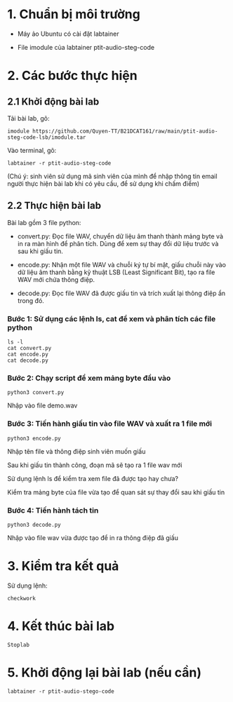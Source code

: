 # 1. Chuẩn bị môi trường

- Máy ảo Ubuntu có cài đặt labtainer

- File imodule của labtainer ptit-audio-steg-code 

# 2. Các bước thực hiện

## 2.1 Khởi động bài lab

Tải bài lab, gõ:

    imodule https://github.com/Quyen-TT/B21DCAT161/raw/main/ptit-audio-steg-code-lsb/imodule.tar

Vào terminal, gõ:

    labtainer -r ptit-audio-steg-code

(Chú ý: sinh viên sử dụng mã sinh viên của mình để nhập thông tin email người thực hiện bài lab khi có yêu cầu, để sử dụng khi chấm điểm)

## 2.2 Thực hiện bài lab

Bài lab gồm 3 file python: 

- convert.py: Đọc file WAV, chuyển dữ liệu âm thanh thành mảng byte và in ra màn hình để phân tích. Dùng để xem sự thay đổi dữ liệu trước và sau khi giấu tin.

- encode.py: Nhận một file WAV và chuỗi ký tự bí mật, giấu chuỗi này vào dữ liệu âm thanh bằng kỹ thuật LSB (Least Significant Bit), tạo ra file WAV mới chứa thông điệp.

- decode.py: Đọc file WAV đã được giấu tin và trích xuất lại thông điệp ẩn trong đó.

### Bước 1: Sử dụng các lệnh ls, cat để xem và phân tích các file python 

    ls -l 
    cat convert.py
    cat encode.py
    cat decode.py 

### Bước 2: Chạy script để xem mảng byte đầu vào

    python3 convert.py

Nhập vào file demo.wav

### Bước 3: Tiến hành giấu tin vào file WAV và xuất ra 1 file mới 

    python3 encode.py

Nhập tên file và thông điệp sinh viên muốn giấu 

Sau khi giấu tin thành công, đoạn mã sẽ tạo ra 1 file wav mới

Sử dụng lệnh ls để kiểm tra xem file đã được tạo hay chưa?

Kiểm tra mảng byte của file vừa tạo để quan sát sự thay đổi sau khi giấu tin 

### Bước 4: Tiến hành tách tin

    python3 decode.py

Nhập vào file wav vừa được tạo để in ra thông điệp đã giấu 

# 3. Kiểm tra kết quả

Sử dụng lệnh: 

    checkwork

# 4. Kết thúc bài lab

    Stoplab

# 5. Khởi động lại bài lab (nếu cần)

    labtainer -r ptit-audio-stego-code
